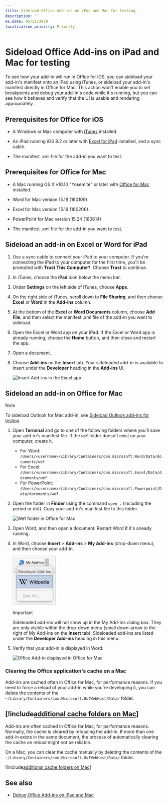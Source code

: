 ```yaml
---
title: Sideload Office Add-ins on iPad and Mac for testing
description: ''
ms.date: 05/21/2019
localization_priority: Priority
---
```


# Sideload Office Add-ins on iPad and Mac for testing

To see how your add-in will run in Office for iOS, you can sideload your add-in's manifest onto an iPad using iTunes, or sideload your add-in's manifest directly in Office for Mac. This action won't enable you to set breakpoints and debug your add-in's code while it's running, but you can see how it behaves and verify that the UI is usable and rendering appropriately. 

## Prerequisites for Office for iOS

- A Windows or Mac computer with [iTunes](https://www.apple.com/itunes/download/) installed.
    
- An iPad running iOS 8.2 or later with [Excel for iPad](https://itunes.apple.com/us/app/microsoft-excel/id586683407?mt=8) installed, and a sync cable.
    
- The manifest .xml file for the add-in you want to test.
    

## Prerequisites for Office for Mac

- A Mac running OS X v10.10 "Yosemite" or later with [Office for Mac](https://products.office.com/buy/compare-microsoft-office-products?tab=omac) installed.
    
- Word for Mac version 15.18 (160109).
   
- Excel for Mac version 15.19 (160206).

- PowerPoint for Mac version 15.24 (160614)
    
- The manifest .xml file for the add-in you want to test.
    

## Sideload an add-in on Excel or Word for iPad

1. Use a sync cable to connect your iPad to your computer. If you're connecting the iPad to your computer for the first time, you'll be prompted with  **Trust This Computer?**. Choose **Trust** to continue.

2. In iTunes, choose the  **iPad** icon below the menu bar.

3. Under  **Settings** on the left side of iTunes, choose **Apps**.

4. On the right side of iTunes, scroll down to  **File Sharing**, and then choose  **Excel** or **Word** in the **Add-ins** column.

5. At the bottom of the  **Excel** or **Word Documents** column, choose **Add File**, and then select the manifest .xml file of the add-in you want to sideload. 
    
6. Open the Excel or Word app on your iPad. If the Excel or Word app is already running, choose the  **Home** button, and then close and restart the app.
    
7. Open a document.
    
8. Choose  **Add-ins** on the **Insert** tab. Your sideloaded add-in is available to insert under the **Developer** heading in the **Add-ins** UI.
    
    ![Insert Add-ins in the Excel app](../images/excel-insert-add-in.png)


## Sideload an add-in on Office for Mac

> [!NOTE]
> To sideload Outlook for Mac add-in, see [Sideload Outlook add-ins for testing](/outlook/add-ins/sideload-outlook-add-ins-for-testing).

1. Open  **Terminal** and go to one of the following folders where you'll save your add-in's manifest file. If the `wef` folder doesn't exist on your computer, create it.
    
    - For Word:  `/Users/<username>/Library/Containers/com.microsoft.Word/Data/documents/wef`    
    - For Excel:  `/Users/<username>/Library/Containers/com.microsoft.Excel/Data/documents/wef`
    - For PowerPoint: `/Users/<username>/Library/Containers/com.microsoft.Powerpoint/Data/documents/wef`
    
2. Open the folder in  **Finder** using the command `open .` (including the period or dot). Copy your add-in's manifest file to this folder.
    
    ![Wef folder in Office for Mac](../images/all-my-files.png)

3. Open Word, and then open a document. Restart Word if it's already running.
    
4. In Word, choose  **Insert** > **Add-ins** > **My Add-ins** (drop-down menu), and then choose your add-in.
    
    ![My Add-ins in Office for Mac](../images/my-add-ins-wikipedia.png)

    > [!IMPORTANT]
    > Sideloaded add-ins will not show up in the My Add-ins dialog box. They are only visible within the drop-down menu (small down-arrow to the right of My Add-ins on the **Insert** tab). Sideloaded add-ins are listed under the **Developer Add-ins** heading in this menu. 
    
5. Verify that your add-in is displayed in Word.
    
    ![Office Add-in displayed in Office for Mac](../images/lorem-ipsum-wikipedia.png)
    
### Clearing the Office application's cache on a Mac

Add-ins are cached often in Office for Mac, for performance reasons. If you need to force a reload of your add-in while you're developing it, you can delete the contents of the `~/Library/Containers/com.Microsoft.OsfWebHost/Data/` folder. 
    
[!include[additional cache folders on Mac](../includes/mac-cache-folders.md)]
---

Add-ins are often cached in Office for Mac, for performance reasons. Normally, the cache is cleared by reloading the add-in. If  more than one add-in exists in the same document, the process of automatically clearing the cache on reload might not be reliable.

On a Mac, you can clear the cache manually by deleting the contents of the `~/Library/Containers/com.Microsoft.OsfWebHost/Data/` folder. 

[!include[additional cache folders on Mac](../includes/mac-cache-folders.md)]

## See also

- [Debug Office Add-ins on iPad and Mac](debug-office-add-ins-on-ipad-and-mac.md)
